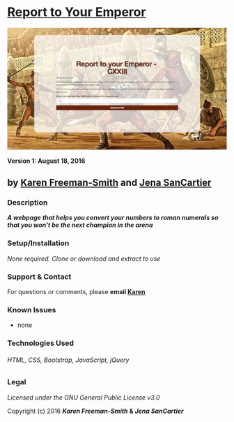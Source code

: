 # [Report to Your Emperor](http://karenfreemansmith.github.io/romannumbers)
![project screenshot](/img/screenshot.jpg)

__Version 1: August 18, 2016__
## by [Karen Freeman-Smith](https://karenfreemansmith.github.io) and [Jena SanCartier](https://jenasancartier.github.io/portfolio-page)

### Description
__*A webpage that helps you convert your numbers to roman numerals so that you won't be the next champion in the arena*__



### Setup/Installation
*None required. Clone or download and extract to use*

### Support & Contact
For questions or comments, please __email [Karen](karenfreemansmith@gmail.com)__

### Known Issues
* none

### Technologies Used
###### HTML, CSS, Bootstrap, JavaScript, jQuery

### Legal
*Licensed under the GNU General Public License v3.0*

Copyright (c) 2016 **_Karen Freeman-Smith_ & _Jena SanCartier_**
